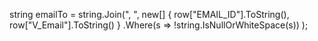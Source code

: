 string emailTo = string.Join(", ",
    new[] { row["EMAIL_ID"].ToString(), row["V_Email"].ToString() }
    .Where(s => !string.IsNullOrWhiteSpace(s))
);

